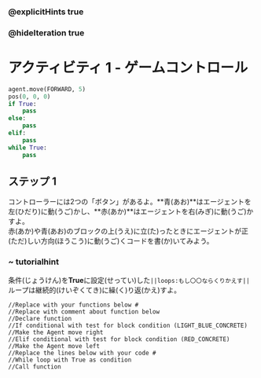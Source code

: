 ### @explicitHints true
### @hideIteration true 
# アクティビティ 1 - ゲームコントロール  

```python
agent.move(FORWARD, 5)
pos(0, 0, 0)
if True: 
    pass
else: 
    pass
elif:
    pass
while True:
    pass
```

## ステップ 1
コントローラーには2つの「ボタン」があるよ。**青(あお)**はエージェントを左(ひだり)に動(うご)かし、**赤(あか)**はエージェントを右(みぎ)に動(うご)かすよ。<br>
赤(あか)や青(あお)のブロックの上(うえ)に立(た)ったときにエージェントが正(ただ)しい方向(ほうこう)に動(うご)くコードを書(か)いてみよう。  

### ~ tutorialhint
条件(じょうけん)を**True**に設定(せってい)した`||loops:もし〇〇ならくりかえす||`ループは継続的(けいぞくてき)に繰(く)り返(かえ)すよ。 

```template
//Replace with your functions below #
//Replace with comment about function below      
//Declare function                                
//If conditional with test for block condition (LIGHT_BLUE_CONCRETE)
//Make the Agent move right
//Elif conditional with test for block condition (RED_CONCRETE)
//Make the Agent move left
//Replace the lines below with your code #    
//While loop with True as condition 
//Call function                      
```
